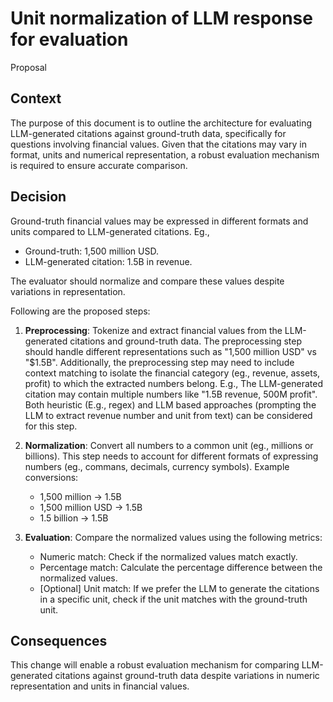 # Unit normalization of LLM response for evaluation

Proposal

## Context
The purpose of this document is to outline the architecture for evaluating LLM-generated citations against ground-truth data, specifically for questions involving financial values. Given that the citations may vary in format, units and numerical representation, a robust evaluation mechanism is required to ensure accurate comparison.

## Decision

Ground-truth financial values may be expressed in different formats and units compared to LLM-generated citations. Eg.,
- Ground-truth: 1,500 million USD.
- LLM-generated citation: 1.5B in revenue.

The evaluator should normalize and compare these values despite variations in representation.

Following are the proposed steps:

1. **Preprocessing**: Tokenize and extract financial values from the LLM-generated citations and ground-truth data. The preprocessing step should handle different representations such as "1,500 million USD" vs "$1.5B".
Additionally, the preprocessing step may need to include context matching to isolate the financial category (eg., revenue, assets, profit) to which the extracted numbers belong. E.g., The LLM-generated citation may contain multiple numbers like "1.5B revenue, 500M profit".
Both heuristic (E.g., regex) and LLM based approaches (prompting the LLM to extract revenue number and unit from text) can be considered for this step.

2. **Normalization**: Convert all numbers to a common unit (eg., millions or billions). This step needs to account for different formats of expressing numbers (eg., commans, decimals, currency symbols).
Example conversions:
   - 1,500 million -> 1.5B
   - 1,500 million USD -> 1.5B
   - 1.5 billion -> 1.5B

3. **Evaluation**: Compare the normalized values using the following metrics:
   - Numeric match: Check if the normalized values match exactly.
   - Percentage match: Calculate the percentage difference between the normalized values.
   - [Optional] Unit match: If we prefer the LLM to generate the citations in a specific unit, check if the unit matches with the ground-truth unit.

## Consequences

This change will enable a robust evaluation mechanism for comparing LLM-generated citations against ground-truth data despite variations in numeric representation and units in financial values.
